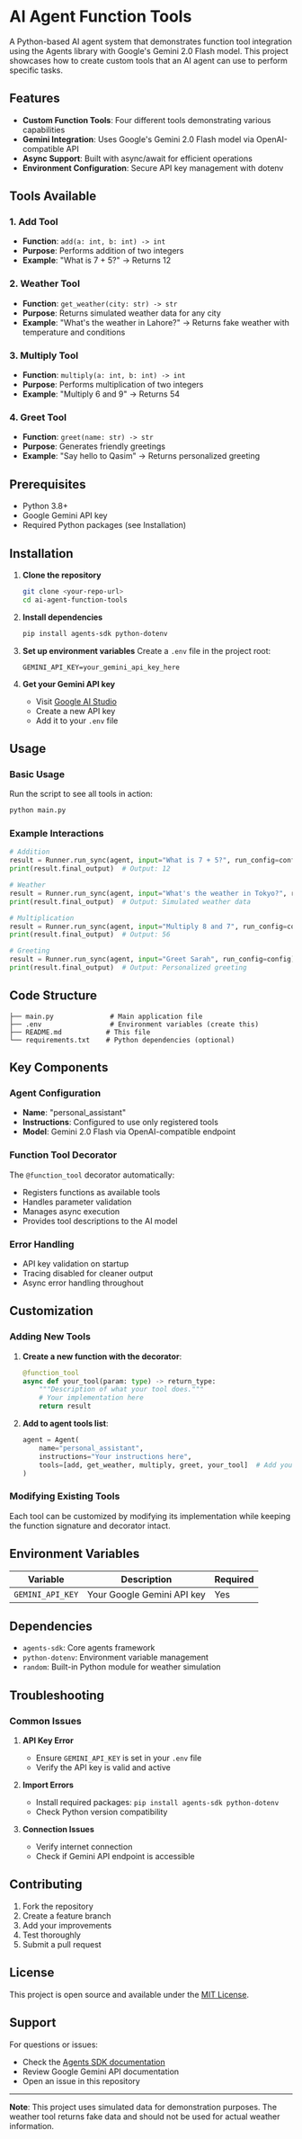 # AI Agent Function Tools

A Python-based AI agent system that demonstrates function tool integration using the Agents library with Google's Gemini 2.0 Flash model. This project showcases how to create custom tools that an AI agent can use to perform specific tasks.

## Features

- **Custom Function Tools**: Four different tools demonstrating various capabilities
- **Gemini Integration**: Uses Google's Gemini 2.0 Flash model via OpenAI-compatible API
- **Async Support**: Built with async/await for efficient operations
- **Environment Configuration**: Secure API key management with dotenv

## Tools Available

### 1. Add Tool
- **Function**: `add(a: int, b: int) -> int`
- **Purpose**: Performs addition of two integers
- **Example**: "What is 7 + 5?" → Returns 12

### 2. Weather Tool
- **Function**: `get_weather(city: str) -> str`
- **Purpose**: Returns simulated weather data for any city
- **Example**: "What's the weather in Lahore?" → Returns fake weather with temperature and conditions

### 3. Multiply Tool
- **Function**: `multiply(a: int, b: int) -> int`
- **Purpose**: Performs multiplication of two integers
- **Example**: "Multiply 6 and 9" → Returns 54

### 4. Greet Tool
- **Function**: `greet(name: str) -> str`
- **Purpose**: Generates friendly greetings
- **Example**: "Say hello to Qasim" → Returns personalized greeting

## Prerequisites

- Python 3.8+
- Google Gemini API key
- Required Python packages (see Installation)

## Installation

1. **Clone the repository**
   ```bash
   git clone <your-repo-url>
   cd ai-agent-function-tools
   ```

2. **Install dependencies**
   ```bash
   pip install agents-sdk python-dotenv
   ```

3. **Set up environment variables**
   Create a `.env` file in the project root:
   ```env
   GEMINI_API_KEY=your_gemini_api_key_here
   ```

4. **Get your Gemini API key**
   - Visit [Google AI Studio](https://aistudio.google.com/)
   - Create a new API key
   - Add it to your `.env` file

## Usage

### Basic Usage

Run the script to see all tools in action:

```bash
python main.py
```

### Example Interactions

```python
# Addition
result = Runner.run_sync(agent, input="What is 7 + 5?", run_config=config)
print(result.final_output)  # Output: 12

# Weather
result = Runner.run_sync(agent, input="What's the weather in Tokyo?", run_config=config)
print(result.final_output)  # Output: Simulated weather data

# Multiplication
result = Runner.run_sync(agent, input="Multiply 8 and 7", run_config=config)
print(result.final_output)  # Output: 56

# Greeting
result = Runner.run_sync(agent, input="Greet Sarah", run_config=config)
print(result.final_output)  # Output: Personalized greeting
```

## Code Structure

```
├── main.py              # Main application file
├── .env                 # Environment variables (create this)
├── README.md           # This file
└── requirements.txt    # Python dependencies (optional)
```

## Key Components

### Agent Configuration
- **Name**: "personal_assistant"
- **Instructions**: Configured to use only registered tools
- **Model**: Gemini 2.0 Flash via OpenAI-compatible endpoint

### Function Tool Decorator
The `@function_tool` decorator automatically:
- Registers functions as available tools
- Handles parameter validation
- Manages async execution
- Provides tool descriptions to the AI model

### Error Handling
- API key validation on startup
- Tracing disabled for cleaner output
- Async error handling throughout

## Customization

### Adding New Tools

1. **Create a new function with the decorator**:
   ```python
   @function_tool
   async def your_tool(param: type) -> return_type:
       """Description of what your tool does."""
       # Your implementation here
       return result
   ```

2. **Add to agent tools list**:
   ```python
   agent = Agent(
       name="personal_assistant",
       instructions="Your instructions here",
       tools=[add, get_weather, multiply, greet, your_tool]  # Add your tool
   )
   ```

### Modifying Existing Tools

Each tool can be customized by modifying its implementation while keeping the function signature and decorator intact.

## Environment Variables

| Variable | Description | Required |
|----------|-------------|----------|
| `GEMINI_API_KEY` | Your Google Gemini API key | Yes |

## Dependencies

- `agents-sdk`: Core agents framework
- `python-dotenv`: Environment variable management
- `random`: Built-in Python module for weather simulation

## Troubleshooting

### Common Issues

1. **API Key Error**
   - Ensure `GEMINI_API_KEY` is set in your `.env` file
   - Verify the API key is valid and active

2. **Import Errors**
   - Install required packages: `pip install agents-sdk python-dotenv`
   - Check Python version compatibility

3. **Connection Issues**
   - Verify internet connection
   - Check if Gemini API endpoint is accessible

## Contributing

1. Fork the repository
2. Create a feature branch
3. Add your improvements
4. Test thoroughly
5. Submit a pull request

## License

This project is open source and available under the [MIT License](LICENSE).

## Support

For questions or issues:
- Check the [Agents SDK documentation](https://github.com/agents-sdk/agents)
- Review Google Gemini API documentation
- Open an issue in this repository

---

**Note**: This project uses simulated data for demonstration purposes. The weather tool returns fake data and should not be used for actual weather information.
```

